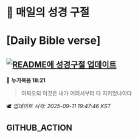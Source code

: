 # 🙏 매일의 성경 구절
# [Daily Bible verse]
## [![README에 성경구절 업데이트](https://github.com/DONGSUKA/first_test/actions/workflows/update-readme-bible.yml/badge.svg)](https://github.com/DONGSUKA/first_test/actions/workflows/update-readme-bible.yml)
<!-- START_BIBLE_VERSE -->
📖 **누가복음 18:21**
> 여짜오되 이것은 내가 어려서부터 다 지키었나이다

🕊️ _업데이트 시각: 2025-09-11 19:47:46 KST_
  <!-- END_BIBLE_VERSE -->
## GITHUB_ACTION
